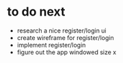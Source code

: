 # to do next
- research a nice register/login ui
- create wireframe for register/login
- implement register/login
- figure out the app windowed size x


